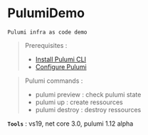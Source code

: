 # PulumiDemo
```
Pulumi infra as code demo
```

> Prerequisites :
> - [Install Pulumi CLI](https://www.pulumi.com/docs/get-started/install/)
> - [Configure Pulumi](https://www.pulumi.com/docs/intro/cloud-providers/azure/setup/)

> Pulumi commands :
> - pulumi preview : check pulumi state
> - pulumi up : create ressources
> - pulumi destroy : destroy ressources

**`Tools`** : vs19, net core 3.0, pulumi 1.12 alpha